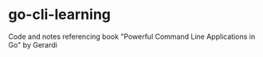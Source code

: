 # go-cli-learning
Code and notes referencing book "Powerful Command Line Applications in Go" by Gerardi
